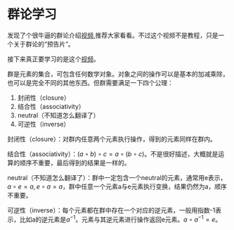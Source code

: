 # 群论学习

发现了个很牛逼的群论介绍[视频](https://www.youtube.com/watch?v=mH0oCDa74tE),推荐大家看看。不过这个视频不是教程，只是一个关于群论的“预告片”。

接下来真正要学习的是这个[视频](https://www.youtube.com/watch?v=KufsL2VgELo)。

群是元素的集合，可包含任何数学对象。对象之间的操作可以是基本的加减乘除，也可以是完全不同的其他东西。但群需要满足一下四个公理：

1. 封闭性（closure）
2. 结合性（associativity）
3. neutral（不知道怎么翻译了）
4. 可逆性（inverse）

封闭性（closure）：对群内任意两个元素执行操作，得到的元素同样在群内。

结合性（associativity）：$(a\circ b)\circ c=a\circ (b\circ c)$。不是很好描述，大概就是运算的顺序不重要，最后得到的结果是一样的。

neutral（不知道怎么翻译了）：群中一定包含一个neutral的元素，通常用e表示，$a\circ e=a,e\circ a=a$，群中任意一个元素a与e元素执行变换，结果仍然为a，顺序不重要。

可逆性（inverse）：每个元素都在群中存在一个对应的逆元素，一般用指数-1表示，比如a的逆元素是$a^{-1}$。元素与其逆元素进行操作返回e元素。$a\circ a^{-1}=e$。